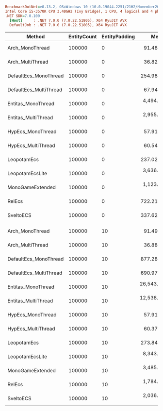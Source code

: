 ``` ini

BenchmarkDotNet=v0.13.2, OS=Windows 10 (10.0.19044.2251/21H2/November2021Update)
Intel Core i5-3570K CPU 3.40GHz (Ivy Bridge), 1 CPU, 4 logical and 4 physical cores
.NET SDK=7.0.100
  [Host]     : .NET 7.0.0 (7.0.22.51805), X64 RyuJIT AVX
  DefaultJob : .NET 7.0.0 (7.0.22.51805), X64 RyuJIT AVX


```
|                 Method | EntityCount | EntityPadding |         Mean |      Error |     StdDev | CacheMisses/Op | Allocated |
|----------------------- |------------ |-------------- |-------------:|-----------:|-----------:|---------------:|----------:|
|        Arch_MonoThread |      100000 |             0 |     91.48 μs |   0.009 μs |   0.009 μs |              3 |         - |
|       Arch_MultiThread |      100000 |             0 |     36.82 μs |   0.088 μs |   0.074 μs |              5 |         - |
|  DefaultEcs_MonoThread |      100000 |             0 |    254.98 μs |   0.070 μs |   0.062 μs |             17 |       1 B |
| DefaultEcs_MultiThread |      100000 |             0 |     67.94 μs |   0.334 μs |   0.296 μs |              9 |         - |
|     Entitas_MonoThread |      100000 |             0 |  4,494.22 μs |   6.044 μs |   5.047 μs |        318,174 |     109 B |
|    Entitas_MultiThread |      100000 |             0 |  2,955.39 μs |   3.150 μs |   2.630 μs |        342,963 |     391 B |
|      HypEcs_MonoThread |      100000 |             0 |     57.91 μs |   0.012 μs |   0.011 μs |              1 |      32 B |
|     HypEcs_MultiThread |      100000 |             0 |     60.54 μs |   0.032 μs |   0.030 μs |             11 |    1768 B |
|            LeopotamEcs |      100000 |             0 |    237.02 μs |   0.027 μs |   0.021 μs |              6 |         - |
|        LeopotamEcsLite |      100000 |             0 |  3,636.00 μs |   0.981 μs |   0.918 μs |            553 |       5 B |
|       MonoGameExtended |      100000 |             0 |  1,123.42 μs |   1.547 μs |   1.371 μs |         10,375 |     163 B |
|                 RelEcs |      100000 |             0 |    722.21 μs |   1.196 μs |   1.060 μs |         21,993 |     169 B |
|              SveltoECS |      100000 |             0 |    337.62 μs |   0.040 μs |   0.033 μs |              6 |       1 B |
|                        |             |               |              |            |            |                |           |
|        Arch_MonoThread |      100000 |            10 |     91.49 μs |   0.041 μs |   0.034 μs |              4 |         - |
|       Arch_MultiThread |      100000 |            10 |     36.88 μs |   0.062 μs |   0.052 μs |              4 |         - |
|  DefaultEcs_MonoThread |      100000 |            10 |    877.28 μs |   2.192 μs |   2.051 μs |         54,839 |       1 B |
| DefaultEcs_MultiThread |      100000 |            10 |    690.97 μs |   3.071 μs |   2.873 μs |         77,094 |       1 B |
|     Entitas_MonoThread |      100000 |            10 | 26,543.85 μs | 115.030 μs |  96.055 μs |        529,161 |     148 B |
|    Entitas_MultiThread |      100000 |            10 | 12,538.19 μs | 131.537 μs | 116.605 μs |        522,332 |     410 B |
|      HypEcs_MonoThread |      100000 |            10 |     57.91 μs |   0.010 μs |   0.008 μs |              1 |      32 B |
|     HypEcs_MultiThread |      100000 |            10 |     60.37 μs |   0.040 μs |   0.037 μs |             11 |    1768 B |
|            LeopotamEcs |      100000 |            10 |    273.84 μs |   0.580 μs |   0.514 μs |          2,712 |       1 B |
|        LeopotamEcsLite |      100000 |            10 |  8,343.90 μs |  35.922 μs |  33.602 μs |        109,420 |      22 B |
|       MonoGameExtended |      100000 |            10 |  3,485.78 μs |   7.650 μs |   6.782 μs |        162,094 |     165 B |
|                 RelEcs |      100000 |            10 |  1,784.00 μs |   5.825 μs |   5.449 μs |        104,660 |     171 B |
|              SveltoECS |      100000 |            10 |  2,036.52 μs |   0.700 μs |   0.584 μs |            712 |       5 B |
